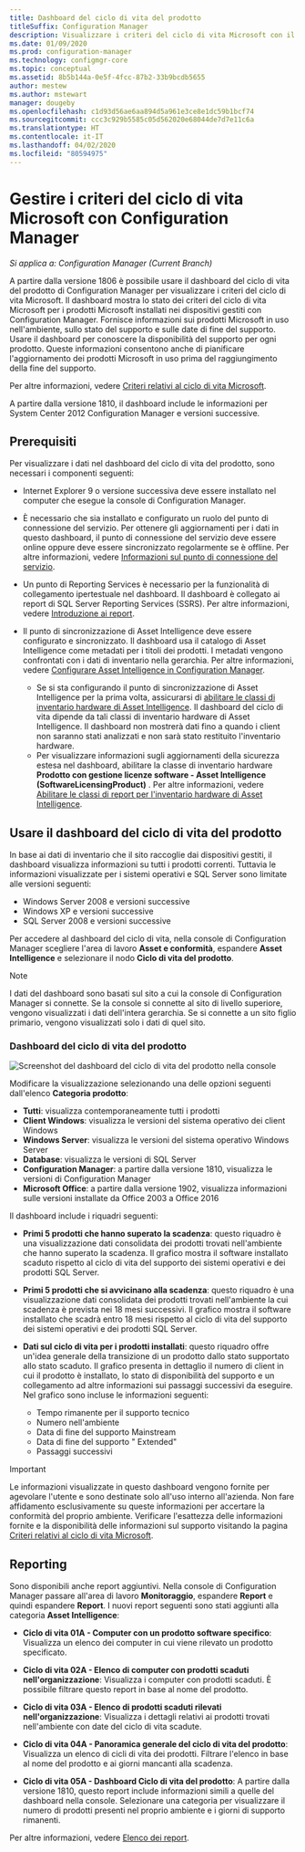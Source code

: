 ```yaml
---
title: Dashboard del ciclo di vita del prodotto
titleSuffix: Configuration Manager
description: Visualizzare i criteri del ciclo di vita Microsoft con il dashboard del ciclo di vita del prodotto in Configuration Manager.
ms.date: 01/09/2020
ms.prod: configuration-manager
ms.technology: configmgr-core
ms.topic: conceptual
ms.assetid: 8b5b144a-0e5f-4fcc-87b2-33b9bcdb5655
author: mestew
ms.author: mstewart
manager: dougeby
ms.openlocfilehash: c1d93d56ae6aa894d5a961e3ce8e1dc59b1bcf74
ms.sourcegitcommit: ccc3c929b5585c05d562020e68044de7d7e11c6a
ms.translationtype: HT
ms.contentlocale: it-IT
ms.lasthandoff: 04/02/2020
ms.locfileid: "80594975"
---
```

# <a name="manage-microsoft-lifecycle-policy-with-configuration-manager"></a>Gestire i criteri del ciclo di vita Microsoft con Configuration Manager

*Si applica a: Configuration Manager (Current Branch)*

A partire dalla versione 1806 è possibile usare il dashboard del ciclo di vita del prodotto di Configuration Manager per visualizzare i criteri del ciclo di vita Microsoft. Il dashboard mostra lo stato dei criteri del ciclo di vita Microsoft per i prodotti Microsoft installati nei dispositivi gestiti con Configuration Manager. Fornisce informazioni sui prodotti Microsoft in uso nell'ambiente, sullo stato del supporto e sulle date di fine del supporto. Usare il dashboard per conoscere la disponibilità del supporto per ogni prodotto. Queste informazioni consentono anche di pianificare l'aggiornamento dei prodotti Microsoft in uso prima del raggiungimento della fine del supporto.  

Per altre informazioni, vedere [Criteri relativi al ciclo di vita Microsoft](https://support.microsoft.com/lifecycle).

A partire dalla versione 1810, il dashboard include le informazioni per System Center 2012 Configuration Manager e versioni successive.<!--1358702-->  



## <a name="prerequisites"></a>Prerequisiti 

 Per visualizzare i dati nel dashboard del ciclo di vita del prodotto, sono necessari i componenti seguenti:  

- Internet Explorer 9 o versione successiva deve essere installato nel computer che esegue la console di Configuration Manager.  

- È necessario che sia installato e configurato un ruolo del punto di connessione del servizio. Per ottenere gli aggiornamenti per i dati in questo dashboard, il punto di connessione del servizio deve essere online oppure deve essere sincronizzato regolarmente se è offline. Per altre informazioni, vedere [Informazioni sul punto di connessione del servizio](/sccm/core/servers/deploy/configure/about-the-service-connection-point).

- Un punto di Reporting Services è necessario per la funzionalità di collegamento ipertestuale nel dashboard. Il dashboard è collegato ai report di SQL Server Reporting Services (SSRS). Per altre informazioni, vedere [Introduzione ai report](/configmgr/core/servers/manage/introduction-to-reporting).  

- Il punto di sincronizzazione di Asset Intelligence deve essere configurato e sincronizzato. Il dashboard usa il catalogo di Asset Intelligence come metadati per i titoli dei prodotti. I metadati vengono confrontati con i dati di inventario nella gerarchia. Per altre informazioni, vedere [Configurare Asset Intelligence in Configuration Manager](/sccm/core/clients/manage/asset-intelligence/configuring-asset-intelligence).  
  - Se si sta configurando il punto di sincronizzazione di Asset Intelligence per la prima volta, assicurarsi di [abilitare le classi di inventario hardware di Asset Intelligence](/sccm/core/clients/manage/asset-intelligence/configuring-asset-intelligence#BKMK_EnableAssetIntelligence). Il dashboard del ciclo di vita dipende da tali classi di inventario hardware di Asset Intelligence. Il dashboard non mostrerà dati fino a quando i client non saranno stati analizzati e non sarà stato restituito l'inventario hardware.  
  - Per visualizzare informazioni sugli aggiornamenti della sicurezza estesa nel dashboard, abilitare la classe di inventario hardware **Prodotto con gestione licenze software - Asset Intelligence (SoftwareLicensingProduct)** . Per altre informazioni, vedere [Abilitare le classi di report per l'inventario hardware di Asset Intelligence](/sccm/core/clients/manage/asset-intelligence/configuring-asset-intelligence#BKMK_EnableAssetIntelligence). <!--4962901-->



## <a name="use-the-product-lifecycle-dashboard"></a>Usare il dashboard del ciclo di vita del prodotto

In base ai dati di inventario che il sito raccoglie dai dispositivi gestiti, il dashboard visualizza informazioni su tutti i prodotti correnti. Tuttavia le informazioni visualizzate per i sistemi operativi e SQL Server sono limitate alle versioni seguenti:

- Windows Server 2008 e versioni successive
- Windows XP e versioni successive
- SQL Server 2008 e versioni successive

Per accedere al dashboard del ciclo di vita, nella console di Configuration Manager scegliere l'area di lavoro **Asset e conformità**, espandere **Asset Intelligence** e selezionare il nodo **Ciclo di vita del prodotto**.

> [!NOTE]  
> I dati del dashboard sono basati sul sito a cui la console di Configuration Manager si connette. Se la console si connette al sito di livello superiore, vengono visualizzati i dati dell'intera gerarchia. Se si connette a un sito figlio primario, vengono visualizzati solo i dati di quel sito.

### <a name="product-lifecycle-dashboard"></a>Dashboard del ciclo di vita del prodotto

![Screenshot del dashboard del ciclo di vita del prodotto nella console](media/product-lifecycle-dashboard.png)

Modificare la visualizzazione selezionando una delle opzioni seguenti dall'elenco **Categoria prodotto**:  
- **Tutti**: visualizza contemporaneamente tutti i prodotti  
- **Client Windows**: visualizza le versioni del sistema operativo dei client Windows  
- **Windows Server**: visualizza le versioni del sistema operativo Windows Server  
- **Database**: visualizza le versioni di SQL Server  
- **Configuration Manager**: a partire dalla versione 1810, visualizza le versioni di Configuration Manager 
- **Microsoft Office**: a partire dalla versione 1902, visualizza informazioni sulle versioni installate da Office 2003 a Office 2016 <!--3556026-->

Il dashboard include i riquadri seguenti:  

- **Primi 5 prodotti che hanno superato la scadenza**: questo riquadro è una visualizzazione dati consolidata dei prodotti trovati nell'ambiente che hanno superato la scadenza. Il grafico mostra il software installato scaduto rispetto al ciclo di vita del supporto dei sistemi operativi e dei prodotti SQL Server.  

- **Primi 5 prodotti che si avvicinano alla scadenza**: questo riquadro è una visualizzazione dati consolidata dei prodotti trovati nell'ambiente la cui scadenza è prevista nei 18 mesi successivi. Il grafico mostra il software installato che scadrà entro 18 mesi rispetto al ciclo di vita del supporto dei sistemi operativi e dei prodotti SQL Server.  

- **Dati sul ciclo di vita per i prodotti installati**: questo riquadro offre un'idea generale della transizione di un prodotto dallo stato supportato allo stato scaduto. Il grafico presenta in dettaglio il numero di client in cui il prodotto è installato, lo stato di disponibilità del supporto e un collegamento ad altre informazioni sui passaggi successivi da eseguire. Nel grafico sono incluse le informazioni seguenti:     
    - Tempo rimanente per il supporto tecnico
    - Numero nell'ambiente 
    - Data di fine del supporto Mainstream
    - Data di fine del supporto " Extended"
    - Passaggi successivi  

> [!IMPORTANT]  
> Le informazioni visualizzate in questo dashboard vengono fornite per agevolare l'utente e sono destinate solo all'uso interno all'azienda. Non fare affidamento esclusivamente su queste informazioni per accertare la conformità del proprio ambiente. Verificare l'esattezza delle informazioni fornite e la disponibilità delle informazioni sul supporto visitando la pagina [Criteri relativi al ciclo di vita Microsoft](https://support.microsoft.com/lifecycle).  



## <a name="reporting"></a>Reporting

Sono disponibili anche report aggiuntivi. Nella console di Configuration Manager passare all'area di lavoro **Monitoraggio**, espandere **Report** e quindi espandere **Report**. I nuovi report seguenti sono stati aggiunti alla categoria **Asset Intelligence**:  

- **Ciclo di vita 01A - Computer con un prodotto software specifico**: Visualizza un elenco dei computer in cui viene rilevato un prodotto specificato.  

- **Ciclo di vita 02A - Elenco di computer con prodotti scaduti nell'organizzazione**: Visualizza i computer con prodotti scaduti. È possibile filtrare questo report in base al nome del prodotto.

- **Ciclo di vita 03A - Elenco di prodotti scaduti rilevati nell'organizzazione**: Visualizza i dettagli relativi ai prodotti trovati nell'ambiente con date del ciclo di vita scadute.  

- **Ciclo di vita 04A - Panoramica generale del ciclo di vita del prodotto**: Visualizza un elenco di cicli di vita dei prodotti. Filtrare l'elenco in base al nome del prodotto e ai giorni mancanti alla scadenza.  

- **Ciclo di vita 05A - Dashboard Ciclo di vita del prodotto**: A partire dalla versione 1810, questo report include informazioni simili a quelle del dashboard nella console. Selezionare una categoria per visualizzare il numero di prodotti presenti nel proprio ambiente e i giorni di supporto rimanenti.  

Per altre informazioni, vedere [Elenco dei report](/sccm/core/servers/manage/list-of-reports#asset-intelligence).<!--SCCMDocs issue 997-->  
